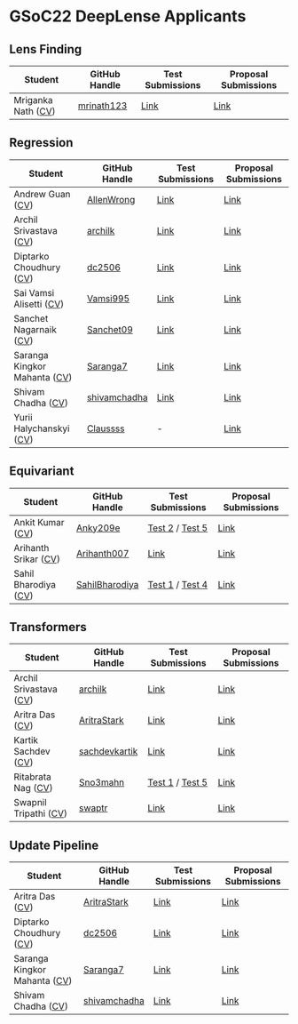 # GSoC22 DeepLense Applicants

## Lens Finding

| Student                 | GitHub Handle                                               | Test Submissions                                                           | Proposal Submissions | 
| ----------------------- | ----------------------------------------------------------- | -------------------------------------------------------------------------- | -------------------- |
| Mriganka Nath ([CV](https://github.com/pranath-reddy/GSoC-2022-Solutions-DeepLense/blob/main/CV/LensFinding/Mriganka%20Nath.pdf))       | [mrinath123](https://github.com/mrinath123)                         | [Link](https://github.com/mrinath123/ML4Sci_Lens_Finding) | [Link](https://github.com/pranath-reddy/GSoC-2022-Solutions-DeepLense/blob/main/Proposals/LensFinding/Mriganka%20Nath.pdf) |

## Regression

| Student                 | GitHub Handle                                          | Test Submissions                                                             | Proposal Submissions | 
| ----------------------- | ------------------------------------------------------ |----------------------------------------------------------------------------- | -------------------- |
| Andrew Guan ([CV](https://github.com/pranath-reddy/GSoC-2022-Solutions-DeepLense/blob/main/CV/Regression/Andrew%20Guan.pdf))        | [AllenWrong](https://github.com/AllenWrong)        | [Link](https://github.com/AllenWrong/DeepLens-Test)   | [Link](https://github.com/pranath-reddy/GSoC-2022-Solutions-DeepLense/blob/main/Proposals/Regression/Andrew%20Guan.pdf) |
| Archil Srivastava ([CV](https://github.com/pranath-reddy/GSoC-2022-Solutions-DeepLense/blob/main/CV/Regression/Archil%20Srivastava.pdf))     | [archilk](https://github.com/archilk)                | [Link](https://github.com/archilk/ml4sci-gsoc22) | [Link](https://github.com/pranath-reddy/GSoC-2022-Solutions-DeepLense/blob/main/Proposals/Regression/Archil%20Srivastava.pdf) |
| Diptarko Choudhury ([CV](https://github.com/pranath-reddy/GSoC-2022-Solutions-DeepLense/blob/main/CV/Regression/Diptarko%20Choudhury.pdf))            | [dc2506](https://github.com/dc2506)      | [Link](https://github.com/dc250601/DeepLense-Submission)        | [Link](https://github.com/pranath-reddy/GSoC-2022-Solutions-DeepLense/blob/main/Proposals/Regression/Diptarko%20Choudhury.pdf) |
| Sai Vamsi Alisetti ([CV](https://github.com/pranath-reddy/GSoC-2022-Solutions-DeepLense/blob/main/CV/Regression/Sai%20Vamsi%20Alisetti.pdf))         | [Vamsi995](https://github.com/Vamsi995)        | [Link](https://github.com/Vamsi995/DeepLense-ML4SCI) | [Link](https://github.com/pranath-reddy/GSoC-2022-Solutions-DeepLense/blob/main/Proposals/Regression/Sai%20Vamsi%20Alisetti.pdf) |
| Sanchet Nagarnaik ([CV](https://github.com/pranath-reddy/GSoC-2022-Solutions-DeepLense/blob/main/CV/Regression/Sanchet%20Nagarnaik.pdf))     | [Sanchet09](https://github.com/Sanchet09)                | [Link](https://github.com/Sanchet09/GSoC_2022/)   | [Link](https://github.com/pranath-reddy/GSoC-2022-Solutions-DeepLense/blob/main/Proposals/Regression/Sanchet%20Nagarnaik.pdf) |
| Saranga Kingkor Mahanta ([CV](https://github.com/pranath-reddy/GSoC-2022-Solutions-DeepLense/blob/main/CV/Regression/Saranga%20Kingkor%20Mahanta.pdf)) | [Saranga7](https://github.com/Saranga7)                  | [Link](https://github.com/Saranga7/ML4SCI-DeepLense-Tests) | [Link](https://github.com/pranath-reddy/GSoC-2022-Solutions-DeepLense/blob/main/Proposals/Regression/Saranga%20Kingkor%20Mahanta.pdf) | 
| Shivam Chadha ([CV](https://github.com/pranath-reddy/GSoC-2022-Solutions-DeepLense/blob/main/CV/Regression/Shivam%20Chadha.pdf))     | [shivamchadha](https://github.com/shivamchadha)                | [Link](https://github.com/shivamchadha/Deeplense-tasks)   | [Link](https://github.com/pranath-reddy/GSoC-2022-Solutions-DeepLense/blob/main/Proposals/Regression/Shivam%20Chadha.pdf) |
| Yurii Halychanskyi ([CV](https://github.com/pranath-reddy/GSoC-2022-Solutions-DeepLense/blob/main/CV/Regression/Yurii%20Halychanskyi.pdf)) | [Claussss](https://github.com/Claussss)                  | - | [Link](https://github.com/pranath-reddy/GSoC-2022-Solutions-DeepLense/blob/main/Proposals/Regression/Yurii%20Halychanskyi.pdf) | 

## Equivariant

| Student                 | GitHub Handle                                         | Test Submissions                                                                  | Proposal Submissions | 
| ----------------------- | ----------------------------------------------------- | --------------------------------------------------------------------------------- | -------------------- |
| Ankit Kumar ([CV](https://github.com/pranath-reddy/GSoC-2022-Solutions-DeepLense/blob/main/CV/Equivariant/Ankit%20Kumar.pdf))            | [Anky209e](https://github.com/Anky209e)     | [Test 2](https://github.com/Anky209e/Lens_finding_ml4sc) / [Test 5](https://github.com/Anky209e/ML4SC_GSoc22)             | [Link](https://github.com/pranath-reddy/GSoC-2022-Solutions-DeepLense/blob/main/Proposals/Equivariant/Ankit%20Kumar.pdf) |
| Arihanth Srikar ([CV](https://github.com/pranath-reddy/GSoC-2022-Solutions-DeepLense/blob/main/CV/Equivariant/Arihanth%20Srikar.pdf))   | [Arihanth007](https://github.com/Arihanth007)             | [Link](https://github.com/Arihanth007/gravitaional-lensing-classification)  | [Link](https://github.com/pranath-reddy/GSoC-2022-Solutions-DeepLense/blob/main/Proposals/Equivariant/Arihanth%20Srikar.pdf) |
| Sahil Bharodiya ([CV](https://github.com/pranath-reddy/GSoC-2022-Solutions-DeepLense/blob/main/CV/Equivariant/Sahil%20Bharodiya.pdf))            | [SahilBharodiya](https://github.com/SahilBharodiya)     | [Test 1](https://github.com/SahilBharodiya/ML4SCI-TEST-1) / [Test 4](https://github.com/SahilBharodiya/ML4SCI-DeepLense-Test4)     | [Link](https://github.com/pranath-reddy/GSoC-2022-Solutions-DeepLense/blob/main/Proposals/Equivariant/Sahil%20Bharodiya.pdf) |

## Transformers 

| Student                 | GitHub Handle                                         | Test Submissions                                                                  | Proposal Submissions | 
| ----------------------- | ----------------------------------------------------- | --------------------------------------------------------------------------------- | -------------------- |
| Archil Srivastava ([CV](https://github.com/pranath-reddy/GSoC-2022-Solutions-DeepLense/blob/main/CV/Transformers/Archil%20Srivastava.pdf))            | [archilk](https://github.com/archilk)     | [Link](https://github.com/archilk/ml4sci-gsoc22)             | [Link](https://github.com/pranath-reddy/GSoC-2022-Solutions-DeepLense/blob/main/Proposals/Transformers/Archil%20Srivastava.pdf) |
| Aritra Das ([CV](https://github.com/pranath-reddy/GSoC-2022-Solutions-DeepLense/blob/main/CV/Transformers/Aritra%20Das.pdf))   | [AritraStark](https://github.com/AritraStark)             | [Link](https://github.com/AritraStark/E2E_GSOC_2022)  | [Link](https://github.com/pranath-reddy/GSoC-2022-Solutions-DeepLense/blob/main/Proposals/Transformers/Aritra%20Das.pdf) |
| Kartik Sachdev ([CV](https://github.com/pranath-reddy/GSoC-2022-Solutions-DeepLense/blob/main/CV/Transformers/Kartik%20Sachdev.pdf))            | [sachdevkartik](https://github.com/sachdevkartik)     | [Link](https://github.com/sachdevkartik/GSoC-2022)      | [Link](https://github.com/pranath-reddy/GSoC-2022-Solutions-DeepLense/blob/main/Proposals/Transformers/Kartik%20Sachdev.pdf) |
| Ritabrata Nag ([CV](https://github.com/pranath-reddy/GSoC-2022-Solutions-DeepLense/blob/main/CV/Transformers/Ritabrata%20Nag.pdf))   | [Sno3mahn](https://github.com/Sno3mahn)             | [Test 1](https://github.com/Sno3mahn/ml4sci_task1_gsoc22) / [Test 5](https://github.com/Sno3mahn/ml4sci_task2_gsoc22)  | [Link](https://github.com/pranath-reddy/GSoC-2022-Solutions-DeepLense/blob/main/Proposals/Transformers/Ritabrata%20Nag.pdf) |
| Swapnil Tripathi ([CV](https://github.com/pranath-reddy/GSoC-2022-Solutions-DeepLense/blob/main/CV/Transformers/Swapnil%20Tripathi.pdf))            | [swaptr](https://github.com/swaptr)     | [Link](https://github.com/pranath-reddy/GSoC-2022-Solutions-DeepLense/tree/main/Proposals/Transformers/Swapnil%20Tripathi%20Tests)      | [Link](https://github.com/pranath-reddy/GSoC-2022-Solutions-DeepLense/blob/main/Proposals/Transformers/Swapnil%20Tripathi.pdf) |

## Update Pipeline

| Student                 | GitHub Handle                                         | Test Submissions                                                                  | Proposal Submissions | 
| ----------------------- | ----------------------------------------------------- | --------------------------------------------------------------------------------- | -------------------- |
| Aritra Das ([CV](https://github.com/pranath-reddy/GSoC-2022-Solutions-DeepLense/blob/main/CV/UpdatePipeline/Aritra%20Das.pdf))            | [AritraStark](https://github.com/AritraStark)     | [Link](https://github.com/thedhruvrawat/DeepLense)             | [Link](https://github.com/pranath-reddy/GSoC-2022-Solutions-DeepLense/blob/main/Proposals/UpdatePipeline/Aritra%20Das.pdf) |
| Diptarko Choudhury ([CV](https://github.com/pranath-reddy/GSoC-2022-Solutions-DeepLense/blob/main/CV/UpdatePipeline/Diptarko%20Choudhury.pdf))   | [dc2506](https://github.com/dc2506)             | [Link](https://github.com/Apoorva99/GSoC-2021-DeepLens)  | [Link](https://github.com/pranath-reddy/GSoC-2022-Solutions-DeepLense/blob/main/Proposals/UpdatePipeline/Diptarko%20Choudhury.pdf) |
| Saranga Kingkor Mahanta ([CV](https://github.com/pranath-reddy/GSoC-2022-Solutions-DeepLense/blob/main/CV/UpdatePipeline/Saranga%20Kingkor%20Mahanta.pdf))            | [Saranga7](https://github.com/Saranga7)     | [Link](https://github.com/rajatguptakgp/gsoc21_deeplense)      | [Link](https://github.com/pranath-reddy/GSoC-2022-Solutions-DeepLense/blob/main/Proposals/UpdatePipeline/Saranga%20Kingkor%20Mahanta.pdf) |
| Shivam Chadha ([CV](https://github.com/pranath-reddy/GSoC-2022-Solutions-DeepLense/blob/main/CV/UpdatePipeline/Shivam%20Chadha.pdf))   | [shivamchadha](https://github.com/shivamchadha)             | [Link](https://github.com/Apoorva99/GSoC-2021-DeepLens)  | [Link](https://github.com/pranath-reddy/GSoC-2022-Solutions-DeepLense/blob/main/Proposals/UpdatePipeline/Shivam%20Chadha.pdf) |
